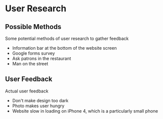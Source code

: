 # User Research

## Possible Methods

Some potential methods of user research to gather feedback
* Information bar at the bottom of the website screen
* Google forms survey
* Ask patrons in the restaurant
* Man on the street

## User Feedback

Actual user feedback
* Don't make design too dark
* Photo makes user hungry
* Website slow in loading on iPhone 4, which is a particularly small phone
